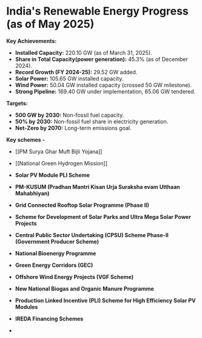 # India's Renewable Energy Progress (as of May 2025)

**Key Achievements:**

* **Installed Capacity:** 220.10 GW (as of March 31, 2025).
* **Share in Total Capacity(power generation):** 45.3% (as of December 2024).
* **Record Growth (FY 2024-25):** 29.52 GW added.
* **Solar Power:** 105.65 GW installed capacity.
* **Wind Power:** 50.04 GW installed capacity (crossed 50 GW milestone).
* **Strong Pipeline:** 169.40 GW under implementation, 65.06 GW tendered.

**Targets:**

* **500 GW by 2030:** Non-fossil fuel capacity.
* **50% by 2030:** Non-fossil fuel share in electricity generation.
* **Net-Zero by 2070:** Long-term emissions goal.


**Key schemes -** 

- [[PM Surya Ghar Muft Bijli Yojana]]  
- [[National Green Hydrogen Mission]]
- **Solar PV Module PLI Scheme**
- **PM-KUSUM (Pradhan Mantri Kisan Urja Suraksha evam Utthaan Mahabhiyan)**  
    
- **Grid Connected Rooftop Solar Programme (Phase II)**  
    
- **Scheme for Development of Solar Parks and Ultra Mega Solar Power Projects**
- **Central Public Sector Undertaking (CPSU) Scheme Phase-II (Government Producer Scheme)**  
    
- **National Bioenergy Programme**
- **Green Energy Corridors (GEC)**
- **Offshore Wind Energy Projects (VGF Scheme)**
- **New National Biogas and Organic Manure Programme**  
    
- **Production Linked Incentive (PLI) Scheme for High Efficiency Solar PV Modules**  
    
- **IREDA Financing Schemes**
- 